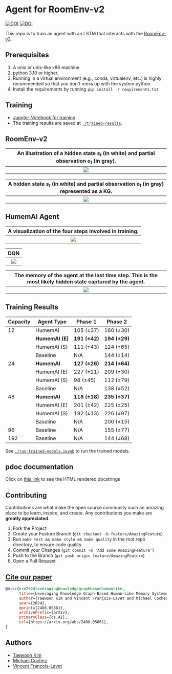 # Agent for RoomEnv-v2

[![DOI](https://zenodo.org/badge/776465360.svg)](https://zenodo.org/doi/10.5281/zenodo.10876433)
[![DOI](https://img.shields.io/badge/Paper-PDF-red.svg)](https://arxiv.org/pdf/2408.05861)

This repo is to train an agent with an LSTM that interacts with the
[RoomEnv-v2](https://github.com/humemai/room-env).

## Prerequisites

1. A unix or unix-like x86 machine
1. python 3.10 or higher.
1. Running in a virtual environment (e.g., conda, virtualenv, etc.) is highly
   recommended so that you don't mess up with the system python.
1. Install the requirements by running `pip install -r requirements.txt`

## Training

- [Jupyter Notebook for training](train-dqn.ipynb)
- The training results are saved at [`./trained-results`](./trained-results/).

## RoomEnv-v2

| An illustration of a hidden state $s_{t}$ (in white) and partial observation $o_{t}$ (in gray). |
| :---------------------------------------------------------------------------------------------: |
|                                ![](./figures/room-layout-xl.png)                                |

| A hidden state $s_{t}$ (in white) and partial observation $o_{t}$ (in gray) represented as a KG. |
| :----------------------------------------------------------------------------------------------: |
|                               ![](./figures/room-layout-kg-xl.png)                               |

## HumemAI Agent

| A visualization of the four steps involved in training. |
| :-----------------------------------------------------: |
|              ![](./figures/lstm-steps.png)              |

|                   DQN                    |
| :--------------------------------------: |
| ![](./figures/humemai-lstm-q-values.png) |

| The memory of the agent at the last time step. This is the most likely hidden state captured by the agent. |
| :--------------------------------------------------------------------------------------------------------: |
|                                ![](./figures/memory-systems-example-xl.png)                                |

## Training Results

| Capacity | Agent Type      | Phase 1       | Phase 2       |
| -------- | --------------- | ------------- | ------------- |
| 12       | HumemAI         | 105 (±37)     | 160 (±30)     |
|          | **HumemAI (E)** | **191 (±42)** | **194 (±29)** |
|          | HumemAI (S)     | 111 (±43)     | 124 (±65)     |
|          | Baseline        | N/A           | 144 (±14)     |
| 24       | **HumemAI**     | **127 (±26)** | **214 (±64)** |
|          | HumemAI (E)     | 227 (±21)     | 209 (±30)     |
|          | HumemAI (S)     | 98 (±45)      | 112 (±79)     |
|          | Baseline        | N/A           | 138 (±52)     |
| 48       | **HumemAI**     | **118 (±18)** | **235 (±37)** |
|          | HumemAI (E)     | 201 (±42)     | 225 (±25)     |
|          | HumemAI (S)     | 192 (±13)     | 226 (±97)     |
|          | Baseline        | N/A           | 200 (±15)     |
| 96       | Baseline        | N/A           | 155 (±77)     |
| 192      | Baseline        | N/A           | 144 (±68)     |

See [`./run-trained-models.ipynb`](./run-trained-models.ipynb) to run the trained
models.

## pdoc documentation

Click on [this link](https://humemai.github.io/agent-room-env-v2-lstm) to see the HTML
rendered docstrings

## Contributing

Contributions are what make the open source community such an amazing place to be learn,
inspire, and create. Any contributions you make are **greatly appreciated**.

1. Fork the Project
1. Create your Feature Branch (`git checkout -b feature/AmazingFeature`)
1. Run `make test && make style && make quality` in the root repo directory, to ensure
   code quality.
1. Commit your Changes (`git commit -m 'Add some AmazingFeature'`)
1. Push to the Branch (`git push origin feature/AmazingFeature`)
1. Open a Pull Request

## [Cite our paper](https://arxiv.org/abs/2408.05861)

```bibtex
@misc{kim2024leveragingknowledgegraphbasedhumanlike,
      title={Leveraging Knowledge Graph-Based Human-Like Memory Systems to Solve Partially Observable Markov Decision Processes},
      author={Taewoon Kim and Vincent François-Lavet and Michael Cochez},
      year={2024},
      eprint={2408.05861},
      archivePrefix={arXiv},
      primaryClass={cs.AI},
      url={https://arxiv.org/abs/2408.05861},
}
```

## Authors

- [Taewoon Kim](https://taewoon.kim/)
- [Michael Cochez](https://www.cochez.nl/)
- [Vincent Francois-Lavet](http://vincent.francois-l.be/)
